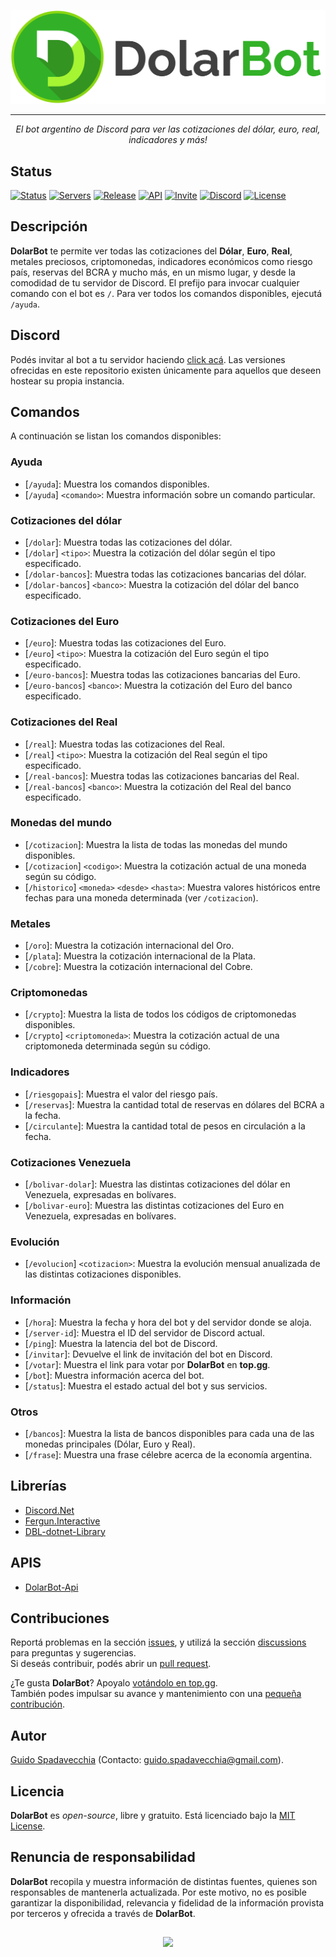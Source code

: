 <p align="center">
  <img src="https://github.com/guidospadavecchia/DolarBot/blob/master/design/images/dolarbot-logo-title.png" width="600px">
</p>

*** 
<p align="center">
<i>El bot argentino de Discord para ver las cotizaciones del dólar, euro, real, indicadores y más!</i>  
</p>  

## Status
[![Status](https://top.gg/api/widget/status/752669185053818941.svg)](https://top.gg/bot/752669185053818941)
[![Servers](https://top.gg/api/widget/servers/752669185053818941.svg)](https://top.gg/bot/752669185053818941)
[![Release](https://img.shields.io/github/v/release/guidospadavecchia/DolarBot?&label=version&style=flat-square)](https://github.com/guidospadavecchia/DolarBot/releases/latest)
[![API](https://img.shields.io/github/package-json/v/guidospadavecchia/DolarBot-Api?color=teal&label=api&style=flat-square)](https://dolarbot-api.herokuapp.com/)
[![Invite](https://img.shields.io/badge/Discord-invitar-7289DA)](https://discord.com/api/oauth2/authorize?client_id=752669185053818941&permissions=321600&scope=bot)
[![Discord](https://img.shields.io/discord/752312522769694780?color=7289DA&label=Support%20Server&style=flat-square)](https://discord.gg/tCkbjuM)
[![License](https://img.shields.io/github/license/guidospadavecchia/DolarBot?color=orange&style=flat-square)](https://github.com/guidospadavecchia/DolarBot/blob/master/LICENSE)  

## Descripción  
**DolarBot** te permite ver todas las cotizaciones del **Dólar**, **Euro**, **Real**, metales preciosos, criptomonedas, indicadores económicos como riesgo país, reservas del BCRA y mucho más, en un mismo lugar, y desde la comodidad de tu servidor de Discord. El prefijo para invocar cualquier comando con el bot es `/`. Para ver todos los comandos disponibles, ejecutá `/ayuda`.

## Discord
Podés invitar al bot a tu servidor haciendo [click acá](https://discord.com/api/oauth2/authorize?client_id=752669185053818941&permissions=321600&scope=bot). Las versiones ofrecidas en este repositorio existen únicamente para aquellos que deseen hostear su propia instancia.

## Comandos
A continuación se listan los comandos disponibles:

### Ayuda
- \[`/ayuda`]: Muestra los comandos disponibles.  
- \[`/ayuda`] `<comando>`: Muestra información sobre un comando particular.  

### Cotizaciones del dólar
- \[`/dolar`]: Muestra todas las cotizaciones del dólar.  
- \[`/dolar`] `<tipo>`: Muestra la cotización del dólar según el tipo especificado.  
- \[`/dolar-bancos`]: Muestra todas las cotizaciones bancarias del dólar.  
- \[`/dolar-bancos`] `<banco>`: Muestra la cotización del dólar del banco especificado.  

### Cotizaciones del Euro
- \[`/euro`]: Muestra todas las cotizaciones del Euro.  
- \[`/euro`] `<tipo>`: Muestra la cotización del Euro según el tipo especificado.  
- \[`/euro-bancos`]: Muestra todas las cotizaciones bancarias del Euro.  
- \[`/euro-bancos`] `<banco>`: Muestra la cotización del Euro del banco especificado. 

### Cotizaciones del Real
- \[`/real`]: Muestra todas las cotizaciones del Real.  
- \[`/real`] `<tipo>`: Muestra la cotización del Real según el tipo especificado.  
- \[`/real-bancos`]: Muestra todas las cotizaciones bancarias del Real.  
- \[`/real-bancos`] `<banco>`: Muestra la cotización del Real del banco especificado. 

### Monedas del mundo
- \[`/cotizacion`]: Muestra la lista de todas las monedas del mundo disponibles.  
- \[`/cotizacion`] `<codigo>`: Muestra la cotización actual de una moneda según su código.  
- \[`/historico`] `<moneda>` `<desde>` `<hasta>`: Muestra valores históricos entre fechas para una moneda determinada (ver `/cotizacion`).  

### Metales
- \[`/oro`]: Muestra la cotización internacional del Oro.  
- \[`/plata`]: Muestra la cotización internacional de la Plata.  
- \[`/cobre`]: Muestra la cotización internacional del Cobre.  

### Criptomonedas
- \[`/crypto`]: Muestra la lista de todos los códigos de criptomonedas disponibles.  
- \[`/crypto`] `<criptomoneda>`: Muestra la cotización actual de una criptomoneda determinada según su código.  

### Indicadores
- \[`/riesgopais`]: Muestra el valor del riesgo país.  
- \[`/reservas`]: Muestra la cantidad total de reservas en dólares del BCRA a la fecha.  
- \[`/circulante`]: Muestra la cantidad total de pesos en circulación a la fecha.  

### Cotizaciones Venezuela
- \[`/bolivar-dolar`]: Muestra las distintas cotizaciones del dólar en Venezuela, expresadas en bolívares.  
- \[`/bolivar-euro`]: Muestra las distintas cotizaciones del Euro en Venezuela, expresadas en bolívares.  

### Evolución
- \[`/evolucion`] `<cotizacion>`: Muestra la evolución mensual anualizada de las distintas cotizaciones disponibles.

### Información
- \[`/hora`]: Muestra la fecha y hora del bot y del servidor donde se aloja.  
- \[`/server-id`]: Muestra el ID del servidor de Discord actual.  
- \[`/ping`]: Muestra la latencia del bot de Discord.  
- \[`/invitar`]: Devuelve el link de invitación del bot en Discord.  
- \[`/votar`]: Muestra el link para votar por **DolarBot** en **top.gg**.  
- \[`/bot`]: Muestra información acerca del bot.  
- \[`/status`]: Muestra el estado actual del bot y sus servicios.  

### Otros
- \[`/bancos`]: Muestra la lista de bancos disponibles para cada una de las monedas principales (Dólar, Euro y Real).  
- \[`/frase`]: Muestra una frase célebre acerca de la economía argentina.  

## Librerías
- [Discord.Net](https://github.com/discord-net/Discord.Net)
- [Fergun.Interactive](https://github.com/d4n3436/Fergun.Interactive)
- [DBL-dotnet-Library](https://github.com/top-gg/dotnet-sdk)

## APIS
- [DolarBot-Api](https://github.com/guidospadavecchia/DolarBot-Api)

## Contribuciones
Reportá problemas en la sección [issues](https://github.com/guidospadavecchia/DolarBot/issues), y utilizá la sección [discussions](https://github.com/guidospadavecchia/DolarBot/discussions) para preguntas y sugerencias.  
Si deseás contribuir, podés abrir un [pull request](https://github.com/guidospadavecchia/DolarBot/pulls).  

¿Te gusta **DolarBot**? Apoyalo [votándolo en top.gg](https://top.gg/bot/752669185053818941/vote).  
También podes impulsar su avance y mantenimiento con una [pequeña contribución](http://paypal.me/guidospadavecchia).

## Autor
[Guido Spadavecchia](https://github.com/guidospadavecchia) (Contacto: guido.spadavecchia@gmail.com).  

## Licencia
**DolarBot** es *open-source*, libre y gratuito. Está licenciado bajo la [MIT License](https://github.com/guidospadavecchia/DolarBot/blob/master/LICENSE).  

## Renuncia de responsabilidad
**DolarBot** recopila y muestra información de distintas fuentes, quienes son responsables de mantenerla actualizada. Por este motivo, no es posible garantizar la disponibilidad, relevancia y fidelidad de la información provista por terceros y ofrecida a través de **DolarBot**.

## 
<p align="center">
  <img src="http://ForTheBadge.com/images/badges/built-with-love.svg">
</p>
